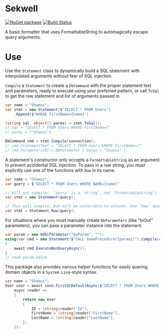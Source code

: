 # Sekwell
[![NuGet package](http://img.shields.io/nuget/v/Sekwell?style=flat&logo=nuget)](https://www.nuget.org/packages/Sekwell/ "View this project on NuGet")
[![Build Status](https://travis-ci.com/Shamus03/Sekwell.svg?branch=master)](https://travis-ci.com/Shamus03/Sekwell)

A basic formatter that uses FormattableString to automagically escape query arguments.

# Use

Use the `Statement` class to dynamically build a SQL statement with interpolated arguments without fear of SQL injection.

`Compile` a `Statement` to create a `DbCommand` with the proper statement text and parameters, ready to execute using your preferred pattern, or call `ToSql` to get the raw statement and list of arguments passed in.

```c#
var name = "Shamus";
var stmt = new Statement($"SELECT * FROM Users")
    .Append($"WHERE FirstName={name}")

(string sql, object[] parms) = stmt.ToSql();
// sql = "SELECT * FROM Users WHERE FirstName=?"
// parms = {"Shamus"}

DbCommand cmd = stmt.Compile(connection);
// cmd.StatementText = "SELECT * FROM Users WHERE FirstName=?"
// cmd.Parameters[0] = DbParameter { Value = "Shamus" }
```

A statement's constructor only accepts a `FormattableString` as an argument to prevent accidental SQL injection.  To pass in a raw string, you must explicitly use one of the functions with `Raw` in its name.

```c#
var name = "Shamus";
var query = $"SELECT * FROM Users WHERE NAME={name}"

// Will not compile!  `query` is a `string`, not `FormattableString`!
var stmt = new Statement(query);

// This will compile, but will be vulnerable to attacks. Use `Raw` sparingly!
var stmt = Statement.Raw(query);
```

For situations where you must manually create `DbParameters` (like "InOut" parameters), you can pass a parameter instance into the statement.

```c#
var param = new OdbcParameter("myParam", "");
using(var cmd = new Statement($"CALL SomeProcedure({param})").Compile(conn))
{
    await cmd.ExecuteNonQueryAsync();
}
// read param.Value
```

This package also provides various helper functions for easily quering domain objects in a `System.Linq`-style syntax.

```c#
var name = "Shamus";
User user = await conn.FirstOrDefaultAsync($"SELECT * FROM Users WHERE FirstName={name}",
    async reader =>
    {
        return new User
        {
            ID = (string)reader["ID"],
            FirstName = (string)reader["FirstName"],
            LastName = (string)reader["LastName"],
        };
    });
```
